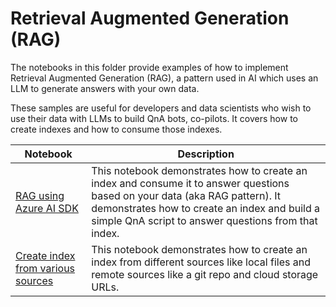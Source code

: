 # Retrieval Augmented Generation (RAG)

The notebooks in this folder provide examples of how to implement Retrieval Augmented Generation (RAG), a pattern used in AI which uses an LLM to generate answers with your own data.

These samples are useful for developers and data scientists who wish to use their data with LLMs to build QnA bots, co-pilots. It covers how to create indexes and how to consume those indexes.

|Notebook|Description|
|--|--|
|[RAG using Azure AI SDK](rag-qna.ipynb)|This notebook demonstrates how to create an index and consume it to answer questions based on your data (aka RAG pattern). It demonstrates how to create an index and build a simple QnA script to answer questions from that index.|
|[Create index from various sources](create-index-from-various-sources.ipynb)|This notebook demonstrates how to create an index from different sources like local files and remote sources like a git repo and cloud storage URLs.|
